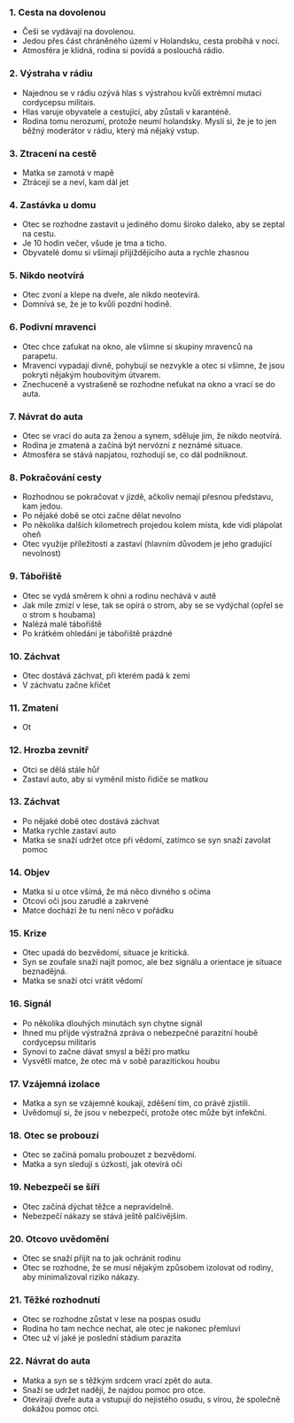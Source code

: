 ### 1. Cesta na dovolenou

- Češi se vydávají na dovolenou.
- Jedou přes část chráněného území v Holandsku, cesta probíhá v noci.
- Atmosféra je klidná, rodina si povídá a poslouchá rádio.

### 2. Výstraha v rádiu

- Najednou se v rádiu ozývá hlas s výstrahou kvůli extrémní mutaci cordycepsu militais.
- Hlas varuje obyvatele a cestující, aby zůstali v karanténě.
- Rodina tomu nerozumí, protože neumí holandsky. Myslí si, že je to jen běžný moderátor v rádiu, který má nějaký vstup.

### 3. Ztracení na cestě

- Matka se zamotá v mapě
- Ztrácejí se a neví, kam dál jet

### 4. Zastávka u domu

- Otec se rozhodne zastavit u jediného domu široko daleko, aby se zeptal na cestu.
- Je 10 hodin večer, všude je tma a ticho.
- Obyvatelé domu si všímají přijíždějícího auta a rychle zhasnou

### 5. Nikdo neotvírá

- Otec zvoní a klepe na dveře, ale nikdo neotevírá.
- Domnívá se, že je to kvůli pozdní hodině.

### 6. Podivní mravenci

- Otec chce zaťukat na okno, ale všimne si skupiny mravenců na parapetu.
- Mravenci vypadají divně, pohybují se nezvykle a otec si všimne, že jsou pokryti nějakým houbovitým útvarem.
- Znechuceně a vystrašeně se rozhodne neťukat na okno a vrací se do auta.

### 7. Návrat do auta

- Otec se vrací do auta za ženou a synem, sděluje jim, že nikdo neotvírá.
- Rodina je zmatená a začíná být nervózní z neznámé situace.
- Atmosféra se stává napjatou, rozhodují se, co dál podniknout.

### 8. Pokračování cesty

- Rozhodnou se pokračovat v jízdě, ačkoliv nemají přesnou představu, kam jedou.
- Po nějaké době se otci začne dělat nevolno
- Po několika dalších kilometrech projedou kolem místa, kde vidí plápolat oheň
- Otec využije příležitosti a zastaví (hlavním důvodem je jeho gradující nevolnost)


### 9. Tábořiště

- Otec se vydá směrem k ohni a rodinu nechává v autě
- Jak mile zmizí v lese, tak se opírá o strom, aby se se vydýchal (opřel se o strom s houbama)
- Nalézá malé tábořiště
- Po krátkém ohledání je tábořiště prázdné

### 10. Záchvat

- Otec dostává záchvat, při kterém padá k zemi
- V záchvatu začne křičet

### 11. Zmatení

- Ot

### 12. Hrozba zevnitř

- Otci se dělá stále hůř
- Zastaví auto, aby si vyměnil místo řidiče se matkou

### 13. Záchvat

- Po nějaké době otec dostává záchvat
- Matka rychle zastaví auto
- Matka se snaží udržet otce při vědomí, zatímco se syn snaží zavolat pomoc

### 14. Objev

- Matka si u otce všímá, že má něco divného s očima
- Otcovi oči jsou zarudlé a zakrvené
- Matce dochází že tu není něco v pořádku

### 15. Krize

- Otec upadá do bezvědomí, situace je kritická.
- Syn se zoufale snaží najít pomoc, ale bez signálu a orientace je situace beznadějná.
- Matka se snaží otci vrátit vědomí

### 16. Signál

- Po několika dlouhých minutách syn chytne signál
- Ihned mu přijde výstražná zpráva o nebezpečné parazitní houbě cordycepsu militaris
- Synovi to začne dávat smysl a běží pro matku
- Vysvětlí matce, že otec má v sobě parazitickou houbu
### 17. Vzájemná izolace

- Matka a syn se vzájemně koukají, zděšení tím, co právě zjistili.
- Uvědomují si, že jsou v nebezpečí, protože otec může být infekční.

### 18. Otec se probouzí

- Otec se začíná pomalu probouzet z bezvědomí.
- Matka a syn sledují s úzkostí, jak otevírá oči

### 19. Nebezpečí se šíří

- Otec začíná dýchat těžce a nepravidelně.
- Nebezpečí nákazy se stává ještě palčivějším.

### 20. Otcovo uvědomění

- Otec se snaží přijít na to jak ochránit rodinu
- Otec se rozhodne, že se musí nějakým způsobem izolovat od rodiny, aby minimalizoval riziko nákazy.

### 21. Těžké rozhodnutí

- Otec se rozhodne zůstat v lese na pospas osudu
- Rodina ho tam nechce nechat, ale otec je nakonec přemluví
- Otec už ví jaké je poslední stádium parazita

### 22. Návrat do auta

- Matka a syn se s těžkým srdcem vrací zpět do auta.
- Snaží se udržet naději, že najdou pomoc pro otce.
- Otevírají dveře auta a vstupují do nejistého osudu, s vírou, že společně dokážou pomoc otci.
